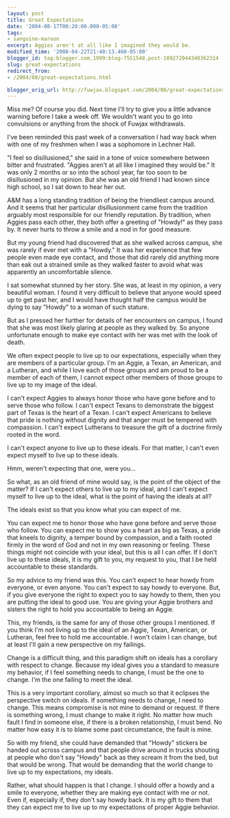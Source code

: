 ```yaml
---
layout: post
title: Great Expectations
date: '2004-08-17T00:20:00.000-05:00'
tags:
- sanguine-maroon
excerpt: Aggies aren't at all like I imagined they would be.
modified_time: '2008-04-22T21:40:13.460-05:00'
blogger_id: tag:blogger.com,1999:blog-7551548.post-109272044340362314
slug: great-expectations
redirect_from: 
- /2004/08/great-expectations.html

blogger_orig_url: http://fuwjax.blogspot.com/2004/08/great-expectations.html
---
```


Miss me?  Of course you did.  Next time I'll try to give you a little advance warning before I take a week off.  We wouldn't want you to go into convulsions or anything from the shock of Fuwjax withdrawals.

I've been reminded this past week of a conversation I had way back when with one of my freshmen when I was a sophomore in Lechner Hall.

"I feel so disillusioned," she said in a tone of voice somewhere between bitter and frustrated.  "Aggies aren't at all like I imagined they would be."  It was only 2 months or so into the school year, far too soon to be disillusioned in my opinion.  But she was an old friend I had known since high school, so I sat down to hear her out.

A&M has a long standing tradition of being the friendliest campus around.  And it seems that her particular disillusionment came from the tradition arguably most responsible for our friendly reputation.  By tradition, when Aggies pass each other, they both offer a greeting of "Howdy!" as they pass by.  It never hurts to throw a smile and a nod in for good measure. 

But my young friend had discovered that as she walked across campus, she was rarely if ever met with a "Howdy."  It was her experience that few people even made eye contact, and those that did rarely did anything more than eak out a strained smile as they walked faster to avoid what was apparently an uncomfortable silence.

I sat somewhat stunned by her story.  She was, at least in my opinion, a very beautiful woman.  I found it very difficult to believe that anyone would speed up to get past her, and I would have thought half the campus would be dying to say "Howdy" to a woman of such stature.

But as I pressed her further for details of her encounters on campus, I found that she was most likely glaring at people as they walked by.  So anyone unfortunate enough to make eye contact with her was met with the look of death.

We often expect people to live up to our expectations, especially when they are members of a particular group.  I'm an Aggie, a Texan, an American, and a Lutheran, and while I love each of those groups and am proud to be a member of each of them, I cannot expect other members of those groups to live up to my image of the ideal.

I can't expect Aggies to always honor those who have gone before and to serve those who follow.  I can't expect Texans to demonstrate the biggest part of Texas is the heart of a Texan.  I can't expect Americans to believe that pride is nothing without dignity and that anger must be tempered with compassion.  I can't expect Lutherans to treasure the gift of a doctrine firmly rooted in the word.

I can't expect anyone to live up to these ideals.  For that matter, I can't even expect myself to live up to these ideals.

Hmm, weren't expecting that one, were you...

So what, as an old friend of mine would say, is the point of the object of the matter?  If I can't expect others to live up to my ideal, and I can't expect myself to live up to the ideal, what is the point of having the ideals at all?

The ideals exist so that you know what you can expect of me.

You can expect me to honor those who have gone before and serve those who follow.  You can expect me to show you a heart as big as Texas, a pride that kneels to dignity, a temper bound by compassion, and a faith rooted firmly in the word of God and not in my own reasoning or feeling.  These things might not coincide with your ideal, but this is all I can offer.  If I don't live up to these ideals, it is my gift to you, my request to you, that I be held accountable to these standards.

So my advice to my friend was this.  You can't expect to hear howdy from everyone, or even anyone.  You can't expect to say howdy to everyone.  But, if you give everyone the right to expect you to say howdy to them, then you are putting the ideal to good use.  You are giving your Aggie brothers and sisters the right to hold you accountable to being an Aggie. 

This, my friends, is the same for any of those other groups I mentioned.  If you think I'm not living up to the ideal of an Aggie, Texan, American, or Lutheran, feel free to hold me accountable.  I won't claim I can change, but at least I'll gain a new perspective on my failings.

Change is a difficult thing, and this paradigm shift on ideals has a corollary with respect to change.  Because my ideal gives you a standard to measure my behavior, if I feel something needs to change, I must be the one to change.  I'm the one failing to meet the ideal.

This is a very important corollary, almost so much so that it eclipses the perspective switch on ideals.  If something needs to change, I need to change.  This means compromise is not mine to demand or request.  If there is something wrong, I must change to make it right.  No matter how much fault I find in someone else, if there is a broken relationship, I must bend.  No matter how easy it is to blame some past circumstance, the fault is mine.

So with my friend, she could have demanded that "Howdy" stickers be handed out across campus and that people drive around in trucks shouting at people who don't say "Howdy" back as they scream it from the bed, but that would be wrong.  That would be demanding that the world change to live up to my expectations, my ideals.

Rather, what should happen is that I change.  I should offer a howdy and a smile to everyone, whether they are making eye contact with me or not.  Even if, especially if, they don't say howdy back.  It is my gift to them that they can expect me to live up to my expectations of proper Aggie behavior.

